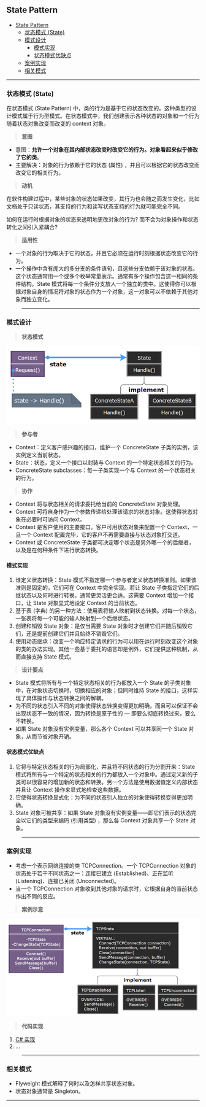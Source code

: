 ## State Pattern

- [State Pattern](#state-pattern)
	- [状态模式 (State)](#状态模式-state)
	- [模式设计](#模式设计)
		- [模式实现](#模式实现)
		- [状态模式优缺点](#状态模式优缺点)
	- [案例实现](#案例实现)
	- [相关模式](#相关模式)

---
### 状态模式 (State)

在状态模式 (State Pattern) 中，类的行为是基于它的状态改变的。这种类型的设计模式属于行为型模式。在状态模式中，我们创建表示各种状态的对象和一个行为随着状态对象改变而改变的 context 对象。

> **意图**

- 意图：**允许一个对象在其内部状态改变时改变它的行为。对象看起来似乎修改了它的类**。
- 主要解决：对象的行为依赖于它的状态 (属性) ，并且可以根据它的状态改变而改变它的相关行为。

> **动机**

在软件构建过程中，某些对象的状态如果改变，其行为也会随之而发生变化，比如文档处于只读状态，其支持的行为和读写状态支持的行为就可能完全不同。

如何在运行时根据对象的状态来透明地更改对象的行为? 而不会为对象操作和状态转化之间引入紧耦合?

> **适用性**

- 一个对象的行为取决于它的状态，并且它必须在运行时刻根据状态改变它的行为。
- 一个操作中含有庞大的多分支的条件语句，且这些分支依赖于该对象的状态。这个状态通常用一个或多个枚举常量表示。通常有多个操作包含这一相同的条件结构。State 模式将每一个条件分支放人一个独立的类中。这使得你可以根据对象自身的情况将对象的状态作为一个对象，这一对象可以不依赖于其他对象而独立变化。

>---
### 模式设计

> **状态模式**

  ![状态模式](img/状态模式设计.png)

> **参与者**

- Context：定义客户感兴趣的接口，维护一个 ConcreteState 子类的实例，该实例定义当前状态。
- State：状态，定义一个接口以封装与 Context 的一个特定状态相关的行为。
- ConcreteState subclasses：每一子类实现一个与 Context 的一个状态相关的行为。

> **协作**

- Context 将与状态相关的请求委托给当前的 ConcreteState 对象处理。
- Context 可将自身作为一个参数传递给处理该请求的状态对象。这使得状态对象在必要时可访问 Context。
- Context 是客户使用的主要接口。客户可用状态对象来配置一个 Context，一旦一个 Context 配置完毕，它的客户不再需要直接与状态对象打交道。
- Context 或 ConcreteState 子类都可决定哪个状态是另外哪一个的后继者，以及是在何种条件下进行状态转换。

#### 模式实现

1. 谁定义状态转换：State 模式不指定哪一个参与者定义状态转换准则。如果该准则是固定的，它们可在 Context 中完全实现。若让 State 子类指定它们的后继状态以及何时进行转换，通常更灵活更合适。这需要 Context 增加一个接口，让 State 对象显式地设定 Context 的当前状态。
2. 基于表 (字典) 的另一种方法：使用表将输人映射到状态转换。对每一个状态，一张表将每一个可能的输人映射到一个后继状态。
3. 创建和销毁 State 对象：是仅当需要 State 对象时才创建它们并随后销毁它们，还是提前创建它们并且始终不销毁它们。
4. 使用动态继承：改变一个响应特定请求的行为可以用在运行时刻改变这个对象的类的办法实现。其他一些基于委托的语言却是例外，它们提供这种机制，从而直接支持 State 模式。

> **设计要点**

- State 模式将所有与一个特定状态相关的行为都放入一个 State 的子类对象中，在对象状态切换时，切换相应的对象；但同时维持 State 的接口，这样实现了具体操作与状态转换之间的解耦。
- 为不同的状态引入不同的对象使得状态转换变得更加明确，而且可以保证不会出现状态不一致的情况，因为转换是原子性的 — 即要么彻底转换过来，要么不转换。
- 如果 State 对象没有实例变量，那么各个 Context 可以共享同一个 State 对象，从而节省对象开销。

#### 状态模式优缺点

1. 它将与特定状态相关的行为局部化，并且将不同状态的行为分割开来：State 模式将所有与一个特定的状态相关的行为都放入一个对象中。通过定义新的子类可以很容易的增加新的状态和转换。另一个方法是使用数据值定义内部状态并且让 Context 操作来显式地检查这些数据。
2. 它使得状态转换显式化：为不同的状态引人独立的对象使得转换变得更加明确。
3. State 对象可被共享：如果 State 对象没有实例变量——即它们表示的状态完全以它们的类型来编码 (引用类型) ，那么各 Context 对象共享一个 State 对象。

>---
### 案例实现

- 考虑一个表示网络连接的类 TCPConnection。一个 TCPConnection 对象的状态处于若干不同状态之一：连接巳建立 (Established)、正在监听 (Listening)、连接已关闭 (Unconnected)。
- 当一个 TCPConnection 对象收到其他对象的请求时，它根据自身的当前状态作出不同的反应。

> **案例示意**

  ![案例](img/状态模式案例.png)

> **代码实现**

1. [C# 实现](../../_DP_04_程序参考/DesignPatterns%20For%20CSharp/Behavioral%20Patterns/State/State.cs)
2. ...

>---
### 相关模式

- Flyweight 模式解释了何时以及怎样共享状态对象。
- 状态对象通常是 Singleton。

---